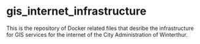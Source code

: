# gis_internet_infrastructure
This is the repository of Docker related files that desribe the infrastructure for GIS services for the internet of the City Administration of Winterthur.
